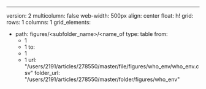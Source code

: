 ---
version: 2
multicolumn: false
web-width: 500px
align: center
float: h!
grid:
  rows: 1
  columns: 1
  grid_elements:
  - path: figures/<subfolder_name>/<name_of
    type: table
    from:
    - 1
    - 1
    to:
    - 1
    - 1
    url: "/users/2191/articles/278550/master/file/figures/who_env/who_env.csv"
    folder_url: "/users/2191/articles/278550/master/folder/figures/who_env"